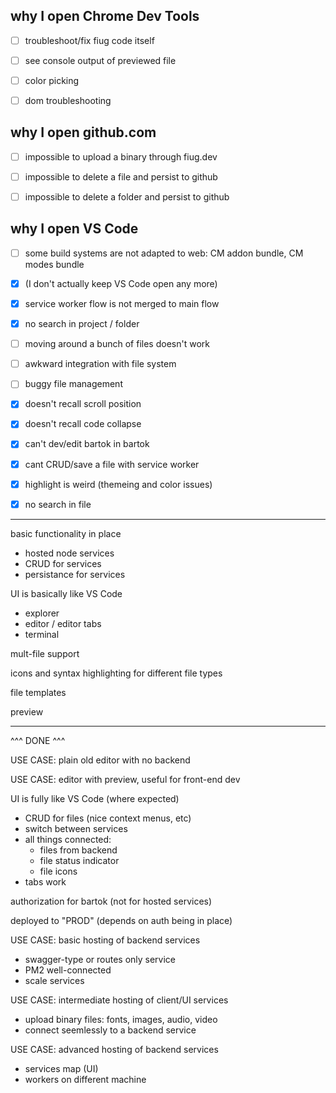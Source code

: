 
why I open Chrome Dev Tools
---------------------------
- [ ] troubleshoot/fix fiug code itself
- [ ] see console output of previewed file
- [ ] color picking
- [ ] dom troubleshooting


why I open github.com
---------------------
- [ ] impossible to upload a binary through fiug.dev
- [ ] impossible to delete a file and persist to github
- [ ] impossible to delete a folder and persist to github


why I open VS Code
------------------
- [ ] some build systems are not adapted to web: CM addon bundle, CM modes bundle
- [X] (I don't actually keep VS Code open any more)
- [X] service worker flow is not merged to main flow
- [X] no search in project / folder

- [ ] moving around a bunch of files doesn't work
- [ ] awkward integration with file system
- [ ] buggy file management

- [X] doesn't recall scroll position
- [X] doesn't recall code collapse

- [X] can't dev/edit bartok in bartok
- [X] cant CRUD/save a file with service worker
- [X] highlight is weird (themeing and color issues)
- [X] no search in file


-----


basic functionality in place
  - hosted node services
  - CRUD for services
  - persistance for services
  
UI is basically like VS Code
  - explorer
  - editor / editor tabs
  - terminal

mult-file support

icons and syntax highlighting for different file types

file templates

preview


----------------------------------------
^^^ DONE ^^^


USE CASE: plain old editor with no backend

USE CASE: editor with preview, useful for front-end dev


UI is fully like VS Code (where expected)
  - CRUD for files (nice context menus, etc)
  - switch between services
  - all things connected:
    - files from backend
    - file status indicator
    - file icons
  - tabs work

authorization for bartok (not for hosted services)

deployed to "PROD" (depends on auth being in place)

USE CASE: basic hosting of backend services
  - swagger-type or routes only service
  - PM2 well-connected
  - scale services

USE CASE: intermediate hosting of client/UI services
  - upload binary files: fonts, images, audio, video
  - connect seemlessly to a backend service

USE CASE: advanced hosting of backend services
  - services map (UI)
  - workers on different machine

